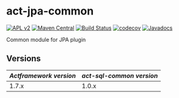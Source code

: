 # act-jpa-common

[![APL v2](https://img.shields.io/badge/license-Apache%202-blue.svg)](http://www.apache.org/licenses/LICENSE-2.0.html) 
[![Maven Central](https://img.shields.io/maven-central/v/org.actframework/act-sql-common.svg)](http://search.maven.org/#search%7Cga%7C1%7Ca%3A%22act-jpa-common%22)
[![Build Status](https://travis-ci.org/actframework/act-sql-common.svg?branch=master)](https://travis-ci.org/actframework/act-jpa-common)
[![codecov](https://codecov.io/gh/actframework/act-sql-common/branch/master/graph/badge.svg)](https://codecov.io/gh/actframework/act-jpa-common)
[![Javadocs](http://www.javadoc.io/badge/org.actframework/act-sql-common.svg?color=blue)](http://www.javadoc.io/doc/org.actframework/act-jpa-common)

Common module for JPA plugin

## Versions

| *Actframework version* | *act-sql-common version* |
| ---------------------- | ------------------------ |
| 1.7.x | 1.0.x |


